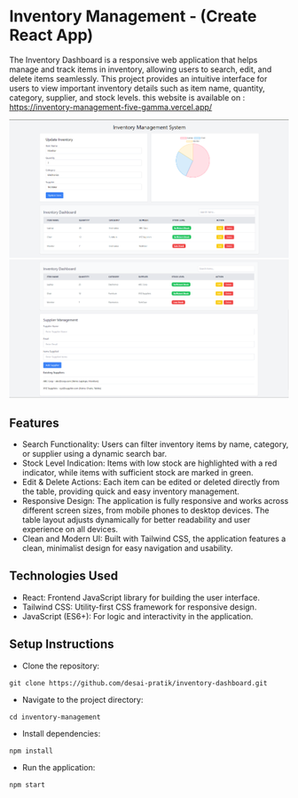 # Inventory Management - (Create React App)

The Inventory Dashboard is a responsive web application that helps manage and track items in inventory, allowing users to search, edit, and delete items seamlessly. This project provides an intuitive interface for users to view important inventory details such as item name, quantity, category, supplier, and stock levels. this website is available on : https://inventory-management-five-gamma.vercel.app/

![home page](./public/Screenshot_10.png)
![Supplier Management page](./public/Screenshot_11.png)

## Features
- Search Functionality: Users can filter inventory items by name, category, or supplier using a dynamic search bar.
- Stock Level Indication: Items with low stock are highlighted with a red indicator, while items with sufficient stock are marked in green.
- Edit & Delete Actions: Each item can be edited or deleted directly from the table, providing quick and easy inventory management.
- Responsive Design: The application is fully responsive and works across different screen sizes, from mobile phones to desktop devices. The table layout adjusts dynamically for better readability and user experience on all devices.
- Clean and Modern UI: Built with Tailwind CSS, the application features a clean, minimalist design for easy navigation and usability.

## Technologies Used
- React: Frontend JavaScript library for building the user interface.
- Tailwind CSS: Utility-first CSS framework for responsive design.
- JavaScript (ES6+): For logic and interactivity in the application.

## Setup Instructions
- Clone the repository:
```
git clone https://github.com/desai-pratik/inventory-dashboard.git
```
- Navigate to the project directory:
```
cd inventory-management
```
- Install dependencies:
```
npm install
```
- Run the application:
```
npm start
```
